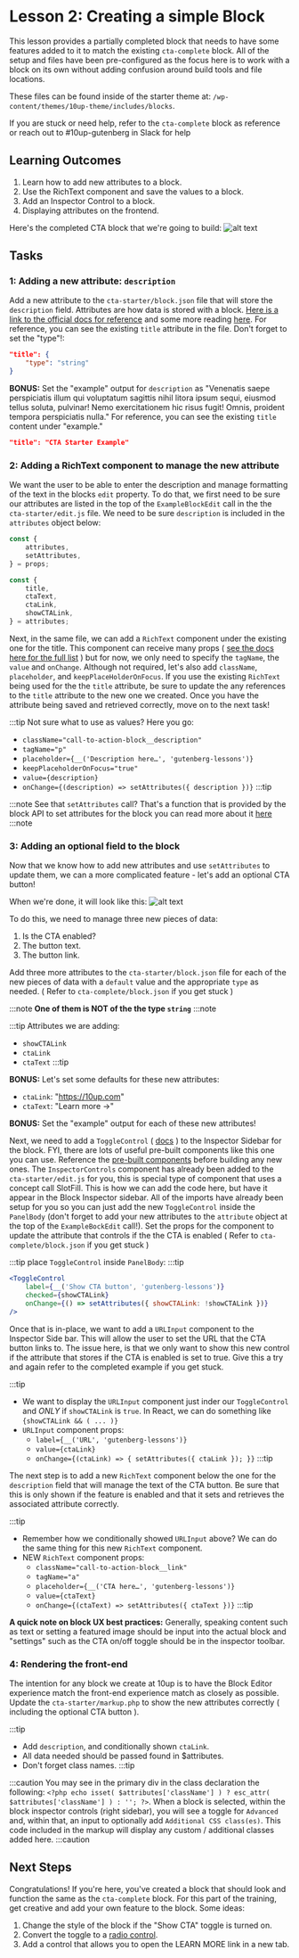 # Lesson 2: Creating a simple Block

This lesson provides a partially completed block that needs to have some features added to it to match the existing `cta-complete` block. All of the setup and files have been pre-configured as the focus here is to work with a block on its own without adding confusion around build tools and file locations.

These files can be found inside of the starter theme at: `/wp-content/themes/10up-theme/includes/blocks`.

If you are stuck or need help, refer to the `cta-complete` block as reference or reach out to #10up-gutenberg in Slack for help

## Learning Outcomes

1. Learn how to add new attributes to a block.
2. Use the RichText component and save the values to a block.
3. Add an Inspector Control to a block.
4. Displaying attributes on the frontend.

Here's the completed CTA block that we're going to build:
![alt text](/img/cta-complete.png "The completed CTA block")

## Tasks

### 1: Adding a new attribute: `description`

Add a new attribute to the `cta-starter/block.json` file that will store the `description` field. Attributes are how data is stored with a block. [Here is a link to the official docs for reference](https://developer.wordpress.org/block-editor/reference-guides/block-api/block-attributes/) and some more reading [here](https://developer.wordpress.org/block-editor/handbook/tutorials/create-block/attributes/). For reference, you can see the existing `title` attribute in the file. Don't forget to set the "type"!:

```json
"title": {
	"type": "string"
}
```

**BONUS:** Set the "example" output for `description` as "Venenatis saepe perspiciatis illum qui voluptatum sagittis nihil litora ipsum sequi, eiusmod tellus soluta, pulvinar! Nemo exercitationem hic risus fugit! Omnis, proident tempora perspiciatis nulla." For reference, you can see the existing `title` content under "example."

```json
"title": "CTA Starter Example"
```

### 2: Adding a RichText component to manage the new attribute

We want the user to be able to enter the description and manage formatting of the text in the blocks `edit` property. To do that, we first need to be sure our attributes are listed in the top of the `ExampleBlockEdit` call in the the `cta-starter/edit.js` file. We need to be sure `description` is included in the `attributes` object below:

```js
const {
	attributes,
	setAttributes,
} = props;

const {
	title,
	ctaText,
	ctaLink,
	showCTALink,
} = attributes;
```

Next, in the same file, we can add a `RichText` component under the existing one for the title. This component can receive many props ( [see the docs here for the full list](https://github.com/WordPress/gutenberg/tree/trunk/packages/block-editor/src/components/rich-text) ) but for now, we only need to specify the `tagName`, the `value` and `onChange`. Although not required, let's also add `className`, `placeholder`, and `keepPlaceHolderOnFocus`. If you use the existing `RichText` being used for the the `title` attribute, be sure to update the any references to the `title` attribute to the new one we created. Once you have the attribute being saved and retrieved correctly, move on to the next task!

:::tip
Not sure what to use as values? Here you go:

* `className="call-to-action-block__description"`
* `tagName="p"`
* `placeholder={__('Description here…', 'gutenberg-lessons')}`
* `keepPlaceholderOnFocus="true"`
* `value={description}`
* `onChange={(description) => setAttributes({ description })}`
:::tip

:::note
See that `setAttributes` call? That's a function that is provided by the block API to set attributes for the block you can read more about it [here](https://developer.wordpress.org/block-editor/reference-guides/block-api/block-attributes/)
:::note

### 3: Adding an optional field to the block

Now that we know how to add new attributes and use `setAttributes` to update them, we can a more complicated feature - let's add an optional CTA button!

When we're done, it will look like this:
![alt text](/img/cta-complete-with-control.png "CTA block with Inspector control")

To do this, we need to manage three new pieces of data:

1. Is the CTA enabled?
2. The button text.
3. The button link.

Add three more attributes to the `cta-starter/block.json` file for each of the new pieces of data with a `default` value and the appropriate `type` as needed. ( Refer to `cta-complete/block.json` if you get stuck )

:::note
**One of them is NOT of the the type `string`**
:::note

:::tip
Attributes we are adding:

* `showCTALink`
* `ctaLink`
* `ctaText`
:::tip

**BONUS:** Let's set some defaults for these new attributes:

* `ctaLink`: "https://10up.com"
* `ctaText`: "Learn more →"

**BONUS:** Set the "example" output for each of these new attributes!

Next, we need to add a `ToggleControl` ( [docs](https://developer.wordpress.org/block-editor/reference-guides/components/toggle-control/) ) to the Inspector Sidebar for the block. FYI, there are lots of useful pre-built components like this one you can use. Reference the [pre-built components](https://developer.wordpress.org/block-editor/reference-guides/components/) before building any new ones. The `InspectorControls` component has already been added to the `cta-starter/edit.js` for you, this is special type of component that uses a concept call SlotFill. This is how we can add the code here, but have it appear in the Block Inspector sidebar. All of the imports have already been setup for you so you can just add the new `ToggleControl` inside the `PanelBody` (don't forget to add your new attributes to the `attribute` object at the top of the `ExampleBockEdit` call!). Set the props for the component to update the attribute that controls if the the CTA is enabled ( Refer to `cta-complete/block.json` if you get stuck )

:::tip
place `ToggleControl` inside `PanelBody`:
:::tip

```jsx
<ToggleControl
	label={__('Show CTA button', 'gutenberg-lessons')}
	checked={showCTALink}
	onChange={() => setAttributes({ showCTALink: !showCTALink })}
/>
```

Once that is in-place, we want to add a `URLInput` component to the Inspector Side bar. This will allow the user to set the URL that the CTA button links to. The issue here, is that we only want to show this new control if the attribute that stores if the CTA is enabled is set to true. Give this a try and again refer to the completed example if you get stuck.

:::tip

* We want to display the `URLInput` component just inder our `ToggleControl` and *ONLY* if `showCTALink` is `true`. In React, we can do something like `{showCTALink && ( ... )}`
* `URLInput` component props:
  * `label={__('URL', 'gutenberg-lessons')}`
  * `value={ctaLink}`
  * `onChange={(ctaLink) => {
		setAttributes({ ctaLink });
	}}`
:::tip

The next step is to add a new `RichText` component below the one for the `description` field that will manage the text of the CTA button. Be sure that this is only shown if the feature is enabled and that it sets and retrieves the associated attribute correctly.

:::tip

* Remember how we conditionally showed `URLInput` above? We can do the same thing for this new `RichText` component.
* NEW `RichText` component props:
  * `className="call-to-action-block__link"`
  * `tagName="a"`
  * `placeholder={__('CTA here…', 'gutenberg-lessons')}`
  * `value={ctaText}`
  * `onChange={(ctaText) => setAttributes({ ctaText })}`
:::tip

**A quick note on block UX best practices:** Generally, speaking content such as text or setting a featured image should be input into the actual block and "settings" such as the CTA on/off toggle should be in the inspector toolbar.

### 4: Rendering the front-end

The intention for any block we create at 10up is to have the Block Editor experience match the front-end experience match as closely as possible. Update the `cta-starter/markup.php` to show the new attributes correctly ( including the optional CTA button ).

:::tip

* Add `description`, and conditionally shown `ctaLink`.
* All data needed should be passed found in $attributes.
* Don't forget class names.
:::tip

:::caution
You may see in the primary div in the class declaration the following: `<?php echo isset( $attributes['className'] ) ? esc_attr( $attributes['className'] ) : ''; ?>`. When a block is selected, within the block inspector controls (right sidebar), you will see a toggle for `Advanced` and, within that, an input to optionally add `Additional CSS class(es)`. This code included in the markup will display any custom / additional classes added here.
:::caution

## Next Steps

Congratulations! If you're here, you've created a block that should look and function the same as the `cta-complete` block. For this part of the training, get creative and add your own feature to the block. Some ideas:

1. Change the style of the block if the "Show CTA" toggle is turned on.
2. Convert the toggle to a [radio control](https://developer.wordpress.org/block-editor/reference-guides/components/radio-control/).
3. Add a control that allows you to open the LEARN MORE link in a new tab.
